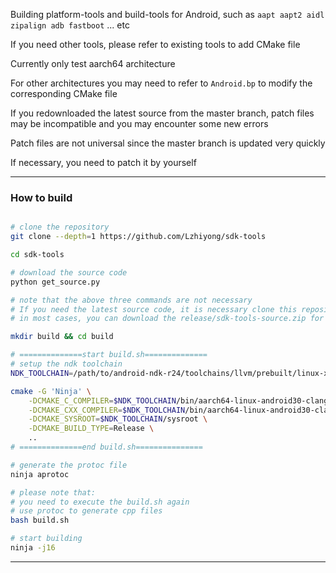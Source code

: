 Building platform-tools and build-tools for Android, such as `aapt aapt2 aidl zipalign adb fastboot` ... etc</br>

If you need other tools, please refer to existing tools to add CMake file

Currently only test aarch64 architecture</br>

For other architectures you may need to refer to `Android.bp` to modify the corresponding CMake file

If you redownloaded the latest source from the master branch, patch files may be incompatible and you may encounter some new errors

Patch files are not universal since the master branch is updated very quickly

If necessary, you need to patch it by yourself

 **** 
 
### How to build

```bash

# clone the repository
git clone --depth=1 https://github.com/Lzhiyong/sdk-tools

cd sdk-tools

# download the source code
python get_source.py

# note that the above three commands are not necessary
# If you need the latest source code, it is necessary clone this repository and download the source code
# in most cases, you can download the release/sdk-tools-source.zip for direct compilation

mkdir build && cd build

# ==============start build.sh==============
# setup the ndk toolchain
NDK_TOOLCHAIN=/path/to/android-ndk-r24/toolchains/llvm/prebuilt/linux-x86_64

cmake -G 'Ninja' \
    -DCMAKE_C_COMPILER=$NDK_TOOLCHAIN/bin/aarch64-linux-android30-clang \
    -DCMAKE_CXX_COMPILER=$NDK_TOOLCHAIN/bin/aarch64-linux-android30-clang++ \
    -DCMAKE_SYSROOT=$NDK_TOOLCHAIN/sysroot \
    -DCMAKE_BUILD_TYPE=Release \
    ..
# ==============end build.sh===============

# generate the protoc file
ninja aprotoc

# please note that: 
# you need to execute the build.sh again
# use protoc to generate cpp files
bash build.sh

# start building
ninja -j16

```

 **** 
 
